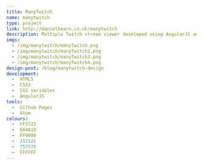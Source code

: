 ```yaml
---
title: ManyTwitch
name: manytwitch
type: project
link: http://danielhearn.co.uk/manytwitch
description: Multiple Twitch stream viewer developed using AngularJS and CSS variables.
imgs:
  - /img/manytwitch/manyTwitch.png
  - /img/manytwitch/manyTwitch2.png
  - /img/manytwitch/manyTwitch3.png
  - /img/manytwitch/manyTwitch4.png
design-post: /blog/manytwitch-design
development:
  -  HTML5
  -  CSS3
  -  CSS variables
  -  AngularJS
tools:
  -  Github Pages
  -  Atom
colours:
  -  FF5722
  -  E64A19
  -  FF9800
  -  212121
  -  757575
  -  FFFFFF
---
```

